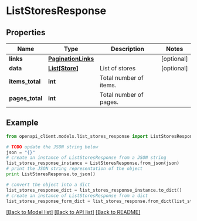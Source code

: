# ListStoresResponse


## Properties
Name | Type | Description | Notes
------------ | ------------- | ------------- | -------------
**links** | [**PaginationLinks**](PaginationLinks.md) |  | [optional] 
**data** | [**List[Store]**](Store.md) | List of stores | [optional] 
**items_total** | **int** | Total number of items. | 
**pages_total** | **int** | Total number of pages. | 

## Example

```python
from openapi_client.models.list_stores_response import ListStoresResponse

# TODO update the JSON string below
json = "{}"
# create an instance of ListStoresResponse from a JSON string
list_stores_response_instance = ListStoresResponse.from_json(json)
# print the JSON string representation of the object
print ListStoresResponse.to_json()

# convert the object into a dict
list_stores_response_dict = list_stores_response_instance.to_dict()
# create an instance of ListStoresResponse from a dict
list_stores_response_form_dict = list_stores_response.from_dict(list_stores_response_dict)
```
[[Back to Model list]](../README.md#documentation-for-models) [[Back to API list]](../README.md#documentation-for-api-endpoints) [[Back to README]](../README.md)


